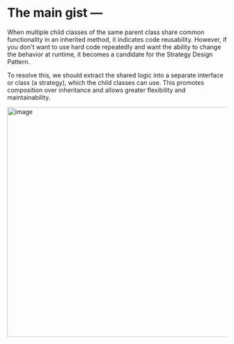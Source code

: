 # The main gist —

When multiple child classes of the same parent class share common functionality in an inherited method, it indicates code reusability. However, if you don't want to use hard code repeatedly and want the ability to change the behavior at runtime, it becomes a candidate for the Strategy Design Pattern.

To resolve this, we should extract the shared logic into a separate interface or class (a strategy), which the child classes can use. This promotes composition over inheritance and allows greater flexibility and maintainability.


<img width="1400" height="528" alt="image" src="https://github.com/user-attachments/assets/be2b5948-86d2-4aca-989a-d7e89f7fb234" />
